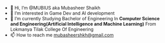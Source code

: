 - 👋 Hi, I’m @MUBIUS aka Mubasheer Shaikh
- 👀 I’m interested in Game Dev and AI development
- 🌱 I’m currently Studying Bachelor of Engineering In **Computer Science and Engineering(Artificial Intelligence and Machine Learning)** From Lokmanya Tilak College Of Engineering
- 📫 How to reach me mubasheershkh@gmail.com

<!---
MUBIUS/MUBIUS is a ✨ special ✨ repository because its `README.md` (this file) appears on your GitHub profile.
You can click the Preview link to take a look at your changes.
--->
